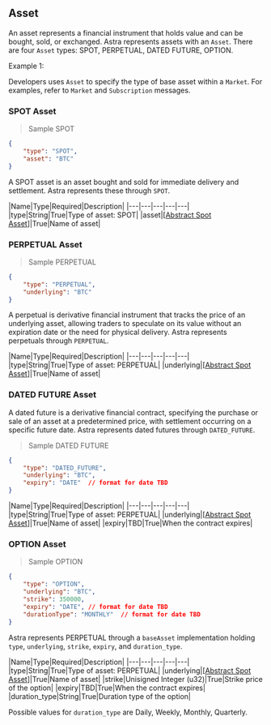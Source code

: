 ## Asset

An asset represents a financial instrument that holds value and can be bought, sold, or exchanged. Astra represents assets with an `Asset`. There are four `Asset` types: SPOT, PERPETUAL, DATED FUTURE, OPTION.

<!-- Currently, Astra provides support for SPOT and PERPETUALS. -->

Example 1: 

Developers uses `Asset` to specify the type of base asset within a `Market`. For examples, refer to `Market` and `Subscription` messages. 

### SPOT Asset

> Sample SPOT

```json
{
    "type": "SPOT",
    "asset": "BTC"
}
```

A SPOT asset is an asset bought and sold for immediate delivery and settlement. Astra represents these through `SPOT`. 

<!-- Example 1:

Developers uses `SPOT`, a type of `Asset`, to specify the type of base asset within a `Market`. For examples, refer to `Market` and `Subscription` messages.  -->


|Name|Type|Required|Description|
|---|---|---|---|---|
|type|String|True|Type of asset: SPOT|
|asset|[[Abstract Spot Asset](#abstract-spot-asset)]|True|Name of asset|

### PERPETUAL Asset

> Sample PERPETUAL

```json
{
    "type": "PERPETUAL",
    "underlying": "BTC"
}
```

A perpetual is derivative financial instrument that tracks the price of an underlying asset, allowing traders to speculate on its value without an expiration date or the need for physical delivery. Astra represents perpetuals through `PERPETUAL`.

|Name|Type|Required|Description|
|---|---|---|---|---|
|type|String|True|Type of asset: PERPETUAL|
|underlying|[[Abstract Spot Asset](#abstract-spot-asset)]|True|Name of asset|

### DATED FUTURE Asset

A dated future is a derivative financial contract, specifying the purchase or sale of an asset at a predetermined price, with settlement occurring on a specific future date. Astra represents dated futures through `DATED_FUTURE`.

> Sample DATED FUTURE

```json
{
    "type": "DATED_FUTURE",
    "underlying": "BTC",
    "expiry": "DATE"  // format for date TBD
}
```

|Name|Type|Required|Description|
|---|---|---|---|---|
|type|String|True|Type of asset: PERPETUAL|
|underlying|[[Abstract Spot Asset](#abstract-spot-asset)]|True|Name of asset|
|expiry|TBD|True|When the contract expires|

### OPTION Asset

> Sample OPTION

```json
{
    "type": "OPTION",
    "underlying": "BTC",
    "strike": 350000,
    "expiry": "DATE", // format for date TBD
    "durationType": "MONTHLY"  // format for date TBD
}
```

Astra represents PERPETUAL through a `baseAsset` implementation holding `type`, `underlying`, `strike`, `expiry`, and `duration_type`.


|Name|Type|Required|Description|
|---|---|---|---|---|
|type|String|True|Type of asset: PERPETUAL|
|underlying|[[Abstract Spot Asset](#abstract-spot-asset)]|True|Name of asset|
|strike|Unisigned Integer (u32)|True|Strike price of the option|
|expiry|TBD|True|When the contract expires|
|duration_type|String|True|Duration type of the option|

<aside class="notice">
Possible values for <code>duration_type</code> are Daily, Weekly, Monthly, Quarterly.
</aside>

